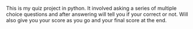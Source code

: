 This is my quiz project in python. It involved asking a series of multiple choice questions and after answering will tell you if your correct or not. Will also give you your score as you go and your final score at the end. 
